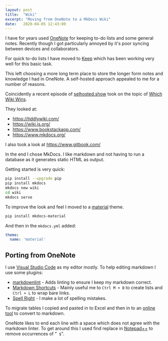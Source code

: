 ```yaml
---
layout: post
title:  "Wiki"
excerpt: "Moving from OneNote to a MkDocs Wiki"
date:   2020-04-05 12:43:00
---
```


I have for years used [OneNote](https://www.onenote.com/) for keeping to-do lists and some general notes. Recently though I got particularly annoyed by it's poor syncing between devices and collaborators.

For quick to-do lists I have moved to [Keep](https://www.google.com/keep/) which has been working very well for this basic task.

This left choosing a more long term place to store the longer form notes and knowledge I had in OneNote. A self-hosted approach appealed to me for a number of reasons.

Coincidently a recent episode of [selhosted.show](https://selfhosted.show/) took on the topic of [Which Wiki Wins](https://selfhosted.show/12).

They looked at:

* <https://tiddlywiki.com/>
* <https://wiki.js.org/>
* <https://www.bookstackapp.com/>
* <https://www.mkdocs.org/>

I also took a look at <https://www.gitbook.com/>

In the end I chose MkDocs. I like markdown and not having to run a database as it generates static HTML as output.

Getting started is very quick:

```bash
pip install --upgrade pip
pip install mkdocs
mkdocs new wiki
cd wiki
mkdocs serve
```

To improve the look and feel I moved to a [material](https://squidfunk.github.io/mkdocs-material/) theme.

```bash
pip install mkdocs-material
```

And then in the `mkdocs.yml` added:

```yml
theme:
  name: 'material'
```


## Porting from OneNote

I use [Visual Studio Code](https://code.visualstudio.com/) as my editor mostly.
To help editing markdown I use some plugins:

* [markdownlint](https://marketplace.visualstudio.com/items?itemName=DavidAnson.vscode-markdownlint) - Adds linting to ensure I keep my markdown correct.
* [Markdown Shortcuts](https://marketplace.visualstudio.com/items?itemName=mdickin.markdown-shortcuts) - Mainly useful me to `Ctrl M + B` to create lists and `Ctrl + L` to wrap bare links.
* [Spell Right](https://marketplace.visualstudio.com/items?itemName=ban.spellright) - I make a lot of spelling mistakes.

To migrate tables I copied and pasted in to Excel and then in to an [online tool]((https://thisdavej.com/copy-table-in-excel-and-paste-as-a-markdown-table/)
) to convert to markdown.

OneNote likes to end each line with a space which does not agree with the markdown linter. To get around this I used find replace in [Notepad++](https://notepad-plus-plus.org/) to remove occurrences of "` $`".
